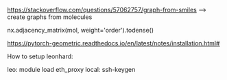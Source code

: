 https://stackoverflow.com/questions/57062757/graph-from-smiles --> create graphs from molecules

nx.adjacency_matrix(mol, weight='order').todense()


https://pytorch-geometric.readthedocs.io/en/latest/notes/installation.html#


How to setup leonhard:

leo: module load eth_proxy
local: ssh-keygen